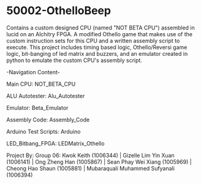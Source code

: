 # 50002-OthelloBeep
Contains a custom designed CPU (named "NOT BETA CPU") assembled in lucid on an Alchitry FPGA. A modified Othello game that makes use of the custom instruction sets for this CPU and a written assembly script to execute. This project includes timing based logic, Othello/Reversi game logic, bit-banging of led matrix and buzzers, and an emulator created in python to emulate the custom CPU's assembly script.



-Navigation Content-

Main CPU: 		NOT_BETA_CPU

ALU Autotester: 	Alu_Autotester

Emulator:		Beta_Emulator

Assembly Code: 		Assembly_Code

Arduino Test Scripts:   Arduino	

LED_Bitbang_FPGA:	LEDMatrix_Othello

Project By:
Group 06: Kwok Keith (1006344) | Gizelle Lim Yin Xuan (1006141) | Ong Zheng Han (1005867) | Sean Phay Wei Xiang (1005969) | Cheong Hao Shaun (1005881) | Mubaraquali Muhammed Sufyanali (1006394) 
